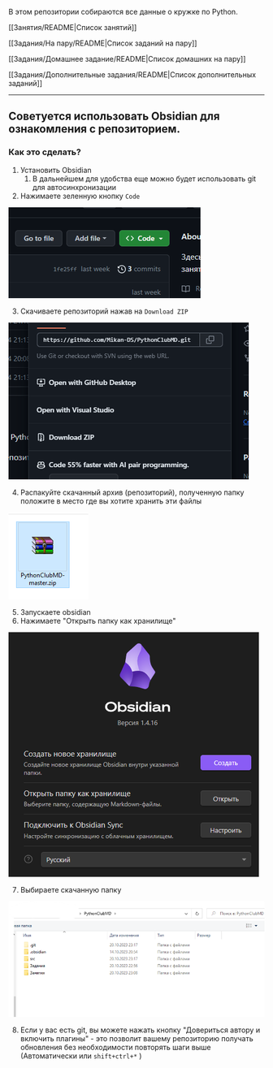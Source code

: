 В этом репозитории собираются все данные о кружке по Python.


[[Занятия/README|Список занятий]]

[[Задания/На пару/README|Список заданий на пару]]

[[Задания/Домашнее задание/README|Список домашних на пару]]

[[Задания/Дополнительные задания/README|Список дополнительных заданий]]



----------


## Советуется использовать Obsidian для ознакомления с репозиторием.

### Как это сделать?

1. Установить Obsidian
	1. В дальнейшем для удобства еще можно будет использовать git для автосинхронизации
2. Нажимаете зеленную кнопку `Code`

![[Pasted image 20231020231258.png]](https://github.com/Mikan-DS/PythonClubMD/blob/master/src/Pasted%20image%2020231020231258.png)

3. Скачиваете репозиторий нажав на `Download ZIP`

![[Pasted image 20231020231408.png]](https://github.com/Mikan-DS/PythonClubMD/blob/master/src/Pasted%20image%2020231020231408.png)

4. Распакуйте скачанный архив (репозиторий), полученную папку положите в место где вы хотите хранить эти файлы

![[Pasted image 20231020231546.png]](https://github.com/Mikan-DS/PythonClubMD/blob/master/src/Pasted%20image%2020231020231546.png)

5. Запускаете obsidian
6. Нажимаете "Открыть папку как хранилище"

![[Pasted image 20231020231712.png]](https://github.com/Mikan-DS/PythonClubMD/blob/master/src/Pasted%20image%2020231020231712.png)

7. Выбираете скачанную папку

![[Pasted image 20231020232129.png]](https://github.com/Mikan-DS/PythonClubMD/blob/master/src/Pasted%20image%2020231020232129.png)


8. Если у вас есть git, вы можете нажать кнопку "Довериться автору и включить плагины" - это позволит вашему репозиторию получать обновления без необходимости повторять шаги выше (Автоматически или `shift+ctrl+*` )





